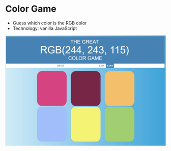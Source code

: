 # Color Game

* Guess which color is the RGB color
* Technology: vanilla JavaScript

![Image of main page](./colorGame.jpg)